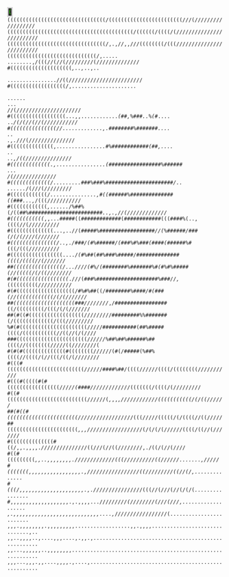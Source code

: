 <html><code><span class="ascii" style="color: #3F0; background: #282828;
display:inline-block;
white-space:pre;
letter-spacing:0;
line-height:1.4;
font-family:'Consolas','BitstreamVeraSansMono','CourierNew',Courier,monospace;
font-size:12px;

border-width:1px;
border-style:solid;
border-color:lightgray;
"><span>(</span><span>(</span><span>(</span><span>(</span><span>(</span><span>(</span><span>(</span><span>(</span><span>(</span><span>(</span><span>(</span><span>(</span><span>(</span><span>(</span><span>(</span><span>(</span><span>(</span><span>(</span><span>(</span><span>(</span><span>(</span><span>(</span><span>(</span><span>(</span><span>(</span><span>(</span><span>(</span><span>(</span><span>(</span><span>(</span><span>(</span><span>(</span><span>(</span><span>/</span><span>(</span><span>(</span><span>(</span><span>(</span><span>(</span><span>(</span><span>(</span><span>(</span><span>(</span><span>(</span><span>(</span><span>(</span><span>(</span><span>(</span><span>(</span><span>(</span><span>(</span><span>(</span><span>(</span><span>(</span><span>(</span><span>(</span><span>(</span><span>(</span><span>/</span><span>/</span><span>/</span><span>(</span><span>/</span><span>/</span><span>/</span><span>/</span><span>/</span><span>/</span><span>/</span><span>/</span><span>/</span><span>/</span><span>/</span><span>/</span><span>/</span><span>/</span><span>/</span><span>/</span><span>/</span><span>/</span>
<span>(</span><span>(</span><span>(</span><span>(</span><span>(</span><span>(</span><span>(</span><span>(</span><span>(</span><span>(</span><span>(</span><span>(</span><span>(</span><span>(</span><span>(</span><span>(</span><span>(</span><span>(</span><span>(</span><span>(</span><span>(</span><span>(</span><span>(</span><span>(</span><span>(</span><span>(</span><span>(</span><span>(</span><span>(</span><span>(</span><span>(</span><span>(</span><span>(</span><span>(</span><span>(</span><span>(</span><span>(</span><span>(</span><span>(</span><span>(</span><span>(</span><span>/</span><span>(</span><span>(</span><span>(</span><span>(</span><span>(</span><span>(</span><span>/</span><span>(</span><span>(</span><span>(</span><span>(</span><span>/</span><span>(</span><span>/</span><span>/</span><span>/</span><span>/</span><span>/</span><span>/</span><span>/</span><span>/</span><span>/</span><span>/</span><span>/</span><span>/</span><span>/</span><span>/</span><span>/</span><span>/</span><span>/</span><span>/</span><span>/</span><span>/</span><span>/</span><span>/</span><span>/</span><span>/</span><span>/</span>
<span>(</span><span>(</span><span>(</span><span>(</span><span>(</span><span>(</span><span>(</span><span>(</span><span>(</span><span>(</span><span>(</span><span>(</span><span>(</span><span>(</span><span>(</span><span>(</span><span>(</span><span>(</span><span>(</span><span>(</span><span>(</span><span>(</span><span>(</span><span>(</span><span>(</span><span>(</span><span>(</span><span>(</span><span>(</span><span>(</span><span>(</span><span>(</span><span>/</span><span>,</span><span>.</span><span>,</span><span>/</span><span>/</span><span>,</span><span>,</span><span>/</span><span>/</span><span>/</span><span>(</span><span>(</span><span>(</span><span>(</span><span>(</span><span>(</span><span>(</span><span>(</span><span>/</span><span>(</span><span>(</span><span>(</span><span>/</span><span>/</span><span>/</span><span>/</span><span>/</span><span>/</span><span>/</span><span>/</span><span>/</span><span>/</span><span>/</span><span>/</span><span>/</span><span>/</span><span>/</span><span>/</span><span>/</span><span>/</span><span>/</span><span>/</span><span>/</span><span>/</span><span>/</span><span>/</span><span>/</span>
<span>(</span><span>(</span><span>(</span><span>(</span><span>(</span><span>(</span><span>(</span><span>(</span><span>(</span><span>(</span><span>(</span><span>(</span><span>(</span><span>(</span><span>(</span><span>(</span><span>(</span><span>(</span><span>(</span><span>(</span><span>(</span><span>(</span><span>(</span><span>(</span><span>(</span><span>(</span><span>(</span><span>(</span><span>(</span><span>/</span><span>,</span><span>.</span><span>.</span><span>.</span><span>.</span><span>.</span><span> </span><span>.</span><span>.</span><span>.</span><span>.</span><span>.</span><span>.</span><span>.</span><span>.</span><span>,</span><span>/</span><span>(</span><span>(</span><span>(</span><span>/</span><span>/</span><span>(</span><span>/</span><span>/</span><span>(</span><span>/</span><span>/</span><span>/</span><span>/</span><span>/</span><span>/</span><span>/</span><span>/</span><span>/</span><span>(</span><span>/</span><span>/</span><span>/</span><span>/</span><span>/</span><span>/</span><span>/</span><span>/</span><span>/</span><span>/</span><span>/</span><span>/</span><span>/</span><span>/</span>
<span>#</span><span>(</span><span>(</span><span>(</span><span>(</span><span>(</span><span>(</span><span>(</span><span>(</span><span>(</span><span>(</span><span>(</span><span>(</span><span>(</span><span>(</span><span>(</span><span>(</span><span>(</span><span>(</span><span>(</span><span>(</span><span>*</span><span>,</span><span>.</span><span>.</span><span>,</span><span>*</span><span>.</span><span>.</span><span>,</span><span>.</span><span>.</span><span> </span><span> </span><span>.</span><span>.</span><span>.</span><span>.</span><span>.</span><span>.</span><span>.</span><span>.</span><span>.</span><span>.</span><span>.</span><span>.</span><span>.</span><span>.</span><span>.</span><span>.</span><span>*</span><span>*</span><span>/</span><span>/</span><span>(</span><span>(</span><span>/</span><span>/</span><span>/</span><span>/</span><span>/</span><span>/</span><span>/</span><span>/</span><span>/</span><span>/</span><span>/</span><span>/</span><span>/</span><span>/</span><span>/</span><span>/</span><span>/</span><span>/</span><span>/</span><span>/</span><span>/</span><span>/</span><span>/</span><span>/</span>
<span>#</span><span>(</span><span>(</span><span>(</span><span>(</span><span>(</span><span>(</span><span>(</span><span>(</span><span>(</span><span>(</span><span>(</span><span>(</span><span>(</span><span>(</span><span>(</span><span>(</span><span>(</span><span>(</span><span>/</span><span>,</span><span>.</span><span>.</span><span>.</span><span>.</span><span>.</span><span>.</span><span>.</span><span>.</span><span>.</span><span>.</span><span>.</span><span>.</span><span>.</span><span>.</span><span>.</span><span>.</span><span>.</span><span>.</span><span>.</span><span>.</span><span>.</span><span> </span><span> </span><span> </span><span>.</span><span>.</span><span>.</span><span>.</span><span>.</span><span>.</span><span> </span><span>.</span><span>.</span><span>.</span><span> </span><span>/</span><span>/</span><span>(</span><span>/</span><span>/</span><span>/</span><span>/</span><span>/</span><span>/</span><span>/</span><span>/</span><span>/</span><span>/</span><span>/</span><span>/</span><span>/</span><span>/</span><span>/</span><span>/</span><span>/</span><span>/</span><span>/</span><span>/</span><span>/</span>
<span>#</span><span>(</span><span>(</span><span>(</span><span>(</span><span>(</span><span>(</span><span>(</span><span>(</span><span>(</span><span>(</span><span>(</span><span>(</span><span>(</span><span>(</span><span>(</span><span>(</span><span>(</span><span>(</span><span>.</span><span>.</span><span>.</span><span>,</span><span>,</span><span>.</span><span>.</span><span>.</span><span>.</span><span>.</span><span>.</span><span>.</span><span>.</span><span>.</span><span>.</span><span>.</span><span>.</span><span>*</span><span>(</span><span>#</span><span>#</span><span>,</span><span>%</span><span>#</span><span>#</span><span>#</span><span>.</span><span>.</span><span>%</span><span>(</span><span>#</span><span>*</span><span>.</span><span>.</span><span>.</span><span>.</span><span> </span><span>.</span><span>.</span><span>*</span><span>/</span><span>(</span><span>/</span><span>(</span><span>/</span><span>/</span><span>(</span><span>/</span><span>/</span><span>(</span><span>/</span><span>/</span><span>/</span><span>/</span><span>/</span><span>/</span><span>/</span><span>/</span><span>/</span><span>/</span><span>/</span>
<span>#</span><span>(</span><span>(</span><span>(</span><span>(</span><span>(</span><span>(</span><span>(</span><span>(</span><span>(</span><span>(</span><span>(</span><span>(</span><span>(</span><span>(</span><span>(</span><span>/</span><span>/</span><span>.</span><span>.</span><span>.</span><span>.</span><span>.</span><span>.</span><span>.</span><span>.</span><span>.</span><span>.</span><span>.</span><span>.</span><span>.</span><span>,</span><span>.</span><span>#</span><span>#</span><span>#</span><span>#</span><span>#</span><span>#</span><span>#</span><span>#</span><span>%</span><span>#</span><span>#</span><span>#</span><span>#</span><span>#</span><span>#</span><span>#</span><span>.</span><span>.</span><span>.</span><span>.</span><span> </span><span>.</span><span>.</span><span> </span><span>.</span><span>,</span><span>.</span><span>*</span><span>/</span><span>/</span><span>/</span><span>(</span><span>/</span><span>/</span><span>/</span><span>/</span><span>/</span><span>/</span><span>/</span><span>/</span><span>/</span><span>/</span><span>/</span><span>/</span><span>/</span><span>/</span><span>/</span>
<span>#</span><span>(</span><span>(</span><span>(</span><span>(</span><span>(</span><span>(</span><span>(</span><span>(</span><span>(</span><span>(</span><span>(</span><span>(</span><span>(</span><span>(</span><span>,</span><span>.</span><span>*</span><span>.</span><span>.</span><span>.</span><span>.</span><span>.</span><span>.</span><span>.</span><span>.</span><span>.</span><span>.</span><span>.</span><span>.</span><span>.</span><span>.</span><span>.</span><span>#</span><span>%</span><span>#</span><span>#</span><span>#</span><span>#</span><span>#</span><span>#</span><span>#</span><span>#</span><span>#</span><span>#</span><span>#</span><span>#</span><span>(</span><span>#</span><span>#</span><span>,</span><span>.</span><span>.</span><span>.</span><span>.</span><span> </span><span>.</span><span>.</span><span> </span><span>.</span><span>.</span><span>,</span><span>/</span><span>(</span><span>(</span><span>/</span><span>/</span><span>/</span><span>/</span><span>/</span><span>/</span><span>/</span><span>/</span><span>/</span><span>/</span><span>/</span><span>/</span><span>/</span><span>/</span><span>/</span>
<span>#</span><span>(</span><span>(</span><span>(</span><span>(</span><span>(</span><span>(</span><span>(</span><span>(</span><span>(</span><span>(</span><span>(</span><span>(</span><span>(</span><span>.</span><span>,</span><span>.</span><span>.</span><span>.</span><span>.</span><span>.</span><span>.</span><span>.</span><span>.</span><span>.</span><span>.</span><span>.</span><span>.</span><span>.</span><span>.</span><span>.</span><span>.</span><span>(</span><span>#</span><span>#</span><span>#</span><span>#</span><span>#</span><span>#</span><span>#</span><span>#</span><span>#</span><span>#</span><span>#</span><span>#</span><span>#</span><span>#</span><span>#</span><span>#</span><span>#</span><span>%</span><span>#</span><span>#</span><span>#</span><span>#</span><span>#</span><span>#</span><span> </span><span>.</span><span>.</span><span>.</span><span> </span><span>*</span><span>*</span><span>/</span><span>(</span><span>/</span><span>/</span><span>/</span><span>/</span><span>/</span><span>/</span><span>/</span><span>/</span><span>/</span><span>/</span><span>/</span><span>/</span><span>/</span><span>/</span>
<span>#</span><span>(</span><span>(</span><span>(</span><span>(</span><span>(</span><span>(</span><span>(</span><span>(</span><span>(</span><span>(</span><span>(</span><span>(</span><span>(</span><span>/</span><span>.</span><span>.</span><span>.</span><span>.</span><span>.</span><span>.</span><span>.</span><span>.</span><span>.</span><span>#</span><span>#</span><span>#</span><span>%</span><span>#</span><span>#</span><span>#</span><span>%</span><span>#</span><span>#</span><span>#</span><span>#</span><span>#</span><span>#</span><span>#</span><span>#</span><span>#</span><span>#</span><span>#</span><span>#</span><span>#</span><span>#</span><span>#</span><span>#</span><span>#</span><span>#</span><span>#</span><span>#</span><span>#</span><span>#</span><span>/</span><span>.</span><span>.</span><span> </span><span>.</span><span>.</span><span>.</span><span>.</span><span>.</span><span>.</span><span>*</span><span>/</span><span>(</span><span>/</span><span>/</span><span>/</span><span>(</span><span>/</span><span>/</span><span>/</span><span>/</span><span>/</span><span>/</span><span>/</span><span>/</span><span>/</span>
<span>#</span><span>(</span><span>(</span><span>(</span><span>(</span><span>(</span><span>(</span><span>(</span><span>(</span><span>(</span><span>(</span><span>(</span><span>(</span><span>/</span><span>*</span><span>.</span><span>.</span><span>.</span><span>.</span><span>.</span><span>.</span><span>.</span><span>.</span><span>.</span><span>.</span><span>.</span><span>.</span><span>.</span><span>.</span><span>.</span><span>,</span><span>#</span><span>(</span><span>(</span><span>#</span><span>#</span><span>#</span><span>#</span><span>#</span><span>#</span><span>%</span><span>#</span><span>#</span><span>#</span><span>#</span><span>#</span><span>#</span><span>#</span><span>#</span><span>#</span><span>#</span><span>#</span><span>#</span><span>#</span><span>#</span><span>(</span><span>(</span><span>#</span><span>#</span><span>#</span><span>.</span><span>.</span><span>.</span><span>,</span><span>*</span><span>/</span><span>(</span><span>(</span><span>(</span><span>/</span><span>/</span><span>/</span><span>/</span><span>/</span><span>/</span><span>/</span><span>/</span><span>/</span><span>/</span><span>/</span>
<span>#</span><span>(</span><span>(</span><span>(</span><span>(</span><span>(</span><span>(</span><span>(</span><span>(</span><span>(</span><span>(</span><span>(</span><span>(</span><span>*</span><span>,</span><span>.</span><span>.</span><span>.</span><span>.</span><span>.</span><span>.</span><span>*</span><span>/</span><span>%</span><span>#</span><span>#</span><span>%</span><span>(</span><span>/</span><span>(</span><span>(</span><span>#</span><span>#</span><span>%</span><span>#</span><span>#</span><span>#</span><span>#</span><span>#</span><span>#</span><span>#</span><span>#</span><span>#</span><span>#</span><span>#</span><span>#</span><span>#</span><span>#</span><span>#</span><span>#</span><span>#</span><span>#</span><span>#</span><span>#</span><span>#</span><span>#</span><span>#</span><span>#</span><span>*</span><span>.</span><span>.</span><span>,</span><span>.</span><span>,</span><span>/</span><span>/</span><span>(</span><span>/</span><span>/</span><span>/</span><span>/</span><span>/</span><span>/</span><span>/</span><span>/</span><span>/</span><span>/</span><span>/</span><span>/</span><span>/</span>
<span>#</span><span>(</span><span>(</span><span>(</span><span>(</span><span>(</span><span>(</span><span>(</span><span>(</span><span>(</span><span>(</span><span>(</span><span>*</span><span>,</span><span>,</span><span>.</span><span>.</span><span>.</span><span>#</span><span>#</span><span>#</span><span>#</span><span>#</span><span>(</span><span>(</span><span>#</span><span>#</span><span>#</span><span>#</span><span>#</span><span>#</span><span>#</span><span>#</span><span>#</span><span>#</span><span>#</span><span>#</span><span>#</span><span>(</span><span>#</span><span>#</span><span>#</span><span>#</span><span>#</span><span>#</span><span>#</span><span>#</span><span>#</span><span>#</span><span>#</span><span>#</span><span>(</span><span>(</span><span>(</span><span>#</span><span>#</span><span>#</span><span>#</span><span>%</span><span>(</span><span>.</span><span>.</span><span>,</span><span>(</span><span>(</span><span>(</span><span>(</span><span>/</span><span>/</span><span>(</span><span>/</span><span>/</span><span>/</span><span>/</span><span>/</span><span>/</span><span>/</span><span>/</span><span>/</span><span>/</span>
<span>#</span><span>(</span><span>(</span><span>(</span><span>(</span><span>(</span><span>(</span><span>(</span><span>(</span><span>(</span><span>(</span><span>(</span><span>(</span><span>(</span><span>(</span><span>.</span><span>.</span><span>.</span><span>,</span><span>.</span><span>.</span><span>/</span><span>/</span><span>(</span><span>#</span><span>#</span><span>#</span><span>#</span><span>#</span><span>%</span><span>#</span><span>#</span><span>#</span><span>#</span><span>#</span><span>#</span><span>#</span><span>#</span><span>#</span><span>#</span><span>#</span><span>#</span><span>#</span><span>#</span><span>#</span><span>#</span><span>#</span><span>#</span><span>*</span><span>/</span><span>/</span><span>(</span><span>%</span><span>#</span><span>#</span><span>#</span><span>#</span><span>#</span><span>#</span><span>/</span><span>#</span><span>#</span><span>#</span><span>(</span><span>/</span><span>(</span><span>/</span><span>(</span><span>/</span><span>/</span><span>/</span><span>/</span><span>(</span><span>/</span><span>/</span><span>/</span><span>/</span><span>/</span><span>/</span><span>/</span>
<span>#</span><span>(</span><span>(</span><span>(</span><span>(</span><span>(</span><span>(</span><span>(</span><span>(</span><span>(</span><span>(</span><span>(</span><span>(</span><span>(</span><span>(</span><span>(</span><span>/</span><span>.</span><span>.</span><span>,</span><span>.</span><span>/</span><span>#</span><span>#</span><span>#</span><span>/</span><span>(</span><span>#</span><span>%</span><span>#</span><span>#</span><span>#</span><span>#</span><span>#</span><span>#</span><span>/</span><span>(</span><span>#</span><span>#</span><span>#</span><span>%</span><span>#</span><span>%</span><span>#</span><span>#</span><span>#</span><span>(</span><span>*</span><span>*</span><span>#</span><span>#</span><span>#</span><span>#</span><span>(</span><span>#</span><span>#</span><span>#</span><span>#</span><span>#</span><span>#</span><span>%</span><span>#</span><span>*</span><span>(</span><span>(</span><span>(</span><span>/</span><span>(</span><span>(</span><span>(</span><span>/</span><span>/</span><span>/</span><span>/</span><span>/</span><span>/</span><span>/</span><span>/</span><span>/</span><span>/</span>
<span>#</span><span>(</span><span>(</span><span>(</span><span>(</span><span>(</span><span>(</span><span>(</span><span>(</span><span>(</span><span>(</span><span>(</span><span>(</span><span>(</span><span>(</span><span>(</span><span>(</span><span>(</span><span>.</span><span>.</span><span>.</span><span>.</span><span>/</span><span>*</span><span>*</span><span>*</span><span>(</span><span>#</span><span>%</span><span>#</span><span>#</span><span>*</span><span>(</span><span>#</span><span>#</span><span>%</span><span>#</span><span>#</span><span>#</span><span>%</span><span>#</span><span>#</span><span>#</span><span>#</span><span>#</span><span>/</span><span>#</span><span>#</span><span>#</span><span>#</span><span>#</span><span>#</span><span>#</span><span>#</span><span>#</span><span>#</span><span>#</span><span>#</span><span>#</span><span>#</span><span>*</span><span>(</span><span>(</span><span>(</span><span>(</span><span>/</span><span>(</span><span>(</span><span>(</span><span>(</span><span>/</span><span>/</span><span>(</span><span>/</span><span>/</span><span>/</span><span>/</span><span>/</span><span>/</span><span>/</span>
<span>#</span><span>#</span><span>(</span><span>(</span><span>(</span><span>(</span><span>(</span><span>(</span><span>(</span><span>(</span><span>(</span><span>(</span><span>(</span><span>(</span><span>(</span><span>(</span><span>(</span><span>(</span><span>/</span><span>.</span><span>.</span><span>.</span><span>/</span><span>/</span><span>/</span><span>/</span><span>(</span><span>#</span><span>%</span><span>/</span><span>(</span><span>#</span><span>#</span><span>#</span><span>#</span><span>#</span><span>#</span><span>#</span><span>#</span><span>%</span><span>#</span><span>#</span><span>#</span><span>#</span><span>#</span><span>#</span><span>#</span><span>%</span><span>#</span><span>(</span><span>#</span><span>%</span><span>#</span><span>%</span><span>#</span><span>#</span><span>#</span><span>#</span><span>#</span><span>(</span><span>/</span><span>/</span><span>(</span><span>(</span><span>(</span><span>(</span><span>(</span><span>/</span><span>(</span><span>/</span><span>(</span><span>(</span><span>/</span><span>/</span><span>/</span><span>/</span><span>/</span><span>/</span><span>/</span><span>/</span>
<span>#</span><span>(</span><span>#</span><span>(</span><span>(</span><span>(</span><span>(</span><span>(</span><span>(</span><span>(</span><span>(</span><span>(</span><span>(</span><span>(</span><span>(</span><span>(</span><span>(</span><span>(</span><span>(</span><span>(</span><span>*</span><span>.</span><span>/</span><span>/</span><span>/</span><span>(</span><span>#</span><span>#</span><span>#</span><span>%</span><span>#</span><span>#</span><span>#</span><span>#</span><span>#</span><span>#</span><span>#</span><span>#</span><span>#</span><span>#</span><span>#</span><span>#</span><span>#</span><span>#</span><span>#</span><span>#</span><span>#</span><span>#</span><span>#</span><span>#</span><span>%</span><span>#</span><span>#</span><span>#</span><span>/</span><span>/</span><span>*</span><span>,</span><span>*</span><span>(</span><span>(</span><span>(</span><span>(</span><span>(</span><span>(</span><span>(</span><span>(</span><span>(</span><span>(</span><span>/</span><span>/</span><span>/</span><span>/</span><span>/</span><span>/</span><span>/</span><span>/</span><span>/</span><span>/</span><span>/</span>
<span>#</span><span>(</span><span>#</span><span>(</span><span>(</span><span>(</span><span>(</span><span>(</span><span>(</span><span>(</span><span>(</span><span>(</span><span>(</span><span>(</span><span>(</span><span>(</span><span>(</span><span>(</span><span>(</span><span>(</span><span>(</span><span>(</span><span>/</span><span>#</span><span>%</span><span>#</span><span>%</span><span>#</span><span>#</span><span>(</span><span>(</span><span>/</span><span>*</span><span>*</span><span>*</span><span>#</span><span>#</span><span>#</span><span>#</span><span>#</span><span>#</span><span>#</span><span>#</span><span>%</span><span>#</span><span>#</span><span>#</span><span>#</span><span>/</span><span>#</span><span>(</span><span>#</span><span>#</span><span>#</span><span>(</span><span>/</span><span>/</span><span>(</span><span>(</span><span>(</span><span>(</span><span>(</span><span>(</span><span>(</span><span>(</span><span>(</span><span>(</span><span>(</span><span>(</span><span>/</span><span>(</span><span>/</span><span>(</span><span>/</span><span>/</span><span>/</span><span>/</span><span>/</span><span>/</span><span>/</span>
<span>#</span><span>#</span><span>(</span><span>(</span><span>(</span><span>(</span><span>(</span><span>(</span><span>(</span><span>(</span><span>(</span><span>(</span><span>(</span><span>(</span><span>(</span><span>(</span><span>(</span><span>(</span><span>(</span><span>(</span><span>(</span><span>(</span><span>#</span><span>#</span><span>#</span><span>/</span><span>/</span><span>/</span><span>/</span><span>/</span><span>/</span><span>/</span><span>/</span><span>*</span><span>,</span><span>/</span><span>#</span><span>#</span><span>#</span><span>#</span><span>#</span><span>#</span><span>#</span><span>#</span><span>#</span><span>#</span><span>#</span><span>#</span><span>#</span><span>#</span><span>#</span><span>#</span><span>#</span><span>(</span><span>(</span><span>/</span><span>(</span><span>(</span><span>(</span><span>(</span><span>(</span><span>(</span><span>(</span><span>(</span><span>(</span><span>/</span><span>(</span><span>(</span><span>(</span><span>/</span><span>(</span><span>/</span><span>(</span><span>/</span><span>/</span><span>/</span><span>/</span><span>/</span><span>/</span><span>/</span>
<span>#</span><span>#</span><span>(</span><span>#</span><span>(</span><span>(</span><span>#</span><span>(</span><span>(</span><span>(</span><span>(</span><span>(</span><span>(</span><span>(</span><span>(</span><span>(</span><span>(</span><span>(</span><span>(</span><span>(</span><span>(</span><span>(</span><span>(</span><span>(</span><span>(</span><span>/</span><span>/</span><span>/</span><span>/</span><span>/</span><span>/</span><span>/</span><span>/</span><span>/</span><span>#</span><span>#</span><span>#</span><span>#</span><span>#</span><span>#</span><span>#</span><span>#</span><span>#</span><span>%</span><span>%</span><span>#</span><span>#</span><span>#</span><span>#</span><span>#</span><span>#</span><span>#</span><span>(</span><span>/</span><span>(</span><span>(</span><span>(</span><span>(</span><span>(</span><span>(</span><span>(</span><span>(</span><span>(</span><span>(</span><span>(</span><span>(</span><span>(</span><span>/</span><span>(</span><span>(</span><span>(</span><span>/</span><span>/</span><span>/</span><span>/</span><span>/</span><span>/</span><span>/</span><span>/</span><span>/</span>
<span>%</span><span>#</span><span>(</span><span>#</span><span>(</span><span>(</span><span>(</span><span>(</span><span>(</span><span>(</span><span>(</span><span>(</span><span>(</span><span>(</span><span>(</span><span>(</span><span>(</span><span>(</span><span>(</span><span>(</span><span>(</span><span>(</span><span>(</span><span>(</span><span>(</span><span>(</span><span>/</span><span>/</span><span>/</span><span>/</span><span>/</span><span>#</span><span>#</span><span>#</span><span>#</span><span>#</span><span>#</span><span>#</span><span>#</span><span>#</span><span>#</span><span>#</span><span>(</span><span>#</span><span>#</span><span>%</span><span>#</span><span>#</span><span>#</span><span>#</span><span>#</span><span>(</span><span>(</span><span>(</span><span>(</span><span>/</span><span>(</span><span>(</span><span>(</span><span>(</span><span>(</span><span>(</span><span>(</span><span>(</span><span>(</span><span>(</span><span>(</span><span>/</span><span>/</span><span>(</span><span>(</span><span>/</span><span>/</span><span>(</span><span>/</span><span>(</span><span>/</span><span>/</span><span>/</span><span>/</span>
<span>#</span><span>#</span><span>#</span><span>(</span><span>(</span><span>(</span><span>(</span><span>(</span><span>(</span><span>(</span><span>(</span><span>(</span><span>(</span><span>(</span><span>(</span><span>(</span><span>(</span><span>(</span><span>(</span><span>(</span><span>(</span><span>(</span><span>(</span><span>(</span><span>(</span><span>(</span><span>/</span><span>/</span><span>*</span><span>/</span><span>/</span><span>/</span><span>/</span><span>*</span><span>%</span><span>#</span><span>#</span><span>%</span><span>#</span><span>#</span><span>%</span><span>#</span><span>#</span><span>#</span><span>#</span><span>#</span><span>#</span><span>%</span><span>#</span><span>#</span><span>(</span><span>(</span><span>(</span><span>(</span><span>/</span><span>/</span><span>(</span><span>(</span><span>(</span><span>(</span><span>(</span><span>(</span><span>(</span><span>(</span><span>/</span><span>/</span><span>/</span><span>/</span><span>/</span><span>(</span><span>(</span><span>/</span><span>/</span><span>/</span><span>/</span><span>/</span><span>/</span><span>/</span><span>/</span><span>(</span>
<span>#</span><span>(</span><span>#</span><span>(</span><span>#</span><span>(</span><span>(</span><span>(</span><span>(</span><span>(</span><span>(</span><span>(</span><span>(</span><span>(</span><span>(</span><span>(</span><span>(</span><span>(</span><span>(</span><span>#</span><span>(</span><span>(</span><span>(</span><span>(</span><span>(</span><span>(</span><span>(</span><span>(</span><span>/</span><span>/</span><span>/</span><span>/</span><span>/</span><span>/</span><span>(</span><span>#</span><span>(</span><span>/</span><span>#</span><span>#</span><span>#</span><span>#</span><span>#</span><span>(</span><span>%</span><span>#</span><span>#</span><span>%</span><span>(</span><span>(</span><span>(</span><span>(</span><span>*</span><span>*</span><span>/</span><span>/</span><span>(</span><span>(</span><span>(</span><span>(</span><span>/</span><span>(</span><span>/</span><span>/</span><span>(</span><span>(</span><span>(</span><span>/</span><span>(</span><span>(</span><span>/</span><span>(</span><span>/</span><span>/</span><span>/</span><span>/</span><span>/</span><span>/</span><span>/</span><span>/</span>
<span>#</span><span>(</span><span>(</span><span>(</span><span>#</span><span>(</span><span>(</span><span>(</span><span>(</span><span>(</span><span>(</span><span>(</span><span>(</span><span>(</span><span>(</span><span>(</span><span>(</span><span>(</span><span>(</span><span>(</span><span>(</span><span>(</span><span>(</span><span>(</span><span>(</span><span>(</span><span>(</span><span>(</span><span>(</span><span>(</span><span>/</span><span>/</span><span>/</span><span>/</span><span>/</span><span>/</span><span>#</span><span>#</span><span>#</span><span>#</span><span>%</span><span>#</span><span>#</span><span>/</span><span>(</span><span>(</span><span>(</span><span>(</span><span>/</span><span>/</span><span>*</span><span>*</span><span>/</span><span>/</span><span>/</span><span>/</span><span>(</span><span>(</span><span>(</span><span>(</span><span>/</span><span>(</span><span>(</span><span>(</span><span>(</span><span>(</span><span>(</span><span>(</span><span>(</span><span>/</span><span>/</span><span>/</span><span>/</span><span>/</span><span>/</span><span>/</span><span>/</span><span>/</span><span>/</span><span>/</span>
<span>#</span><span>(</span><span>(</span><span>(</span><span>#</span><span>(</span><span>(</span><span>(</span><span>(</span><span>(</span><span>#</span><span>(</span><span>#</span><span>(</span><span>(</span><span>(</span><span>(</span><span>(</span><span>(</span><span>(</span><span>(</span><span>(</span><span>(</span><span>(</span><span>(</span><span>(</span><span>(</span><span>(</span><span>(</span><span>(</span><span>/</span><span>/</span><span>/</span><span>*</span><span>/</span><span>/</span><span>(</span><span>#</span><span>#</span><span>#</span><span>#</span><span>/</span><span>/</span><span>/</span><span>/</span><span>/</span><span>/</span><span>*</span><span>*</span><span>*</span><span>/</span><span>/</span><span>/</span><span>/</span><span>/</span><span>/</span><span>/</span><span>(</span><span>(</span><span>(</span><span>(</span><span>(</span><span>(</span><span>(</span><span>/</span><span>(</span><span>(</span><span>(</span><span>(</span><span>/</span><span>(</span><span>/</span><span>/</span><span>/</span><span>/</span><span>/</span><span>/</span><span>/</span><span>/</span><span>/</span>
<span>#</span><span>(</span><span>(</span><span>#</span><span>(</span><span>(</span><span>(</span><span>(</span><span>(</span><span>(</span><span>(</span><span>(</span><span>(</span><span>(</span><span>(</span><span>(</span><span>(</span><span>(</span><span>(</span><span>(</span><span>(</span><span>(</span><span>(</span><span>(</span><span>(</span><span>(</span><span>(</span><span>(</span><span>(</span><span>(</span><span>/</span><span>/</span><span>/</span><span>/</span><span>/</span><span>/</span><span>(</span><span>*</span><span>,</span><span>*</span><span>,</span><span>,</span><span>*</span><span>,</span><span>*</span><span>*</span><span>/</span><span>/</span><span>/</span><span>/</span><span>/</span><span>/</span><span>/</span><span>/</span><span>/</span><span>/</span><span>/</span><span>/</span><span>(</span><span>(</span><span>(</span><span>(</span><span>(</span><span>(</span><span>(</span><span>(</span><span>(</span><span>(</span><span>(</span><span>/</span><span>(</span><span>/</span><span>(</span><span>(</span><span>/</span><span>/</span><span>/</span><span>/</span><span>/</span><span>/</span>
<span>#</span><span>#</span><span>(</span><span>#</span><span>(</span><span>(</span><span>#</span><span>(</span><span>(</span><span>(</span><span>(</span><span>(</span><span>(</span><span>(</span><span>(</span><span>(</span><span>(</span><span>(</span><span>(</span><span>(</span><span>(</span><span>(</span><span>(</span><span>(</span><span>(</span><span>(</span><span>(</span><span>(</span><span>(</span><span>(</span><span>/</span><span>/</span><span>/</span><span>/</span><span>/</span><span>/</span><span>*</span><span>/</span><span>*</span><span>*</span><span>/</span><span>/</span><span>/</span><span>/</span><span>/</span><span>/</span><span>/</span><span>/</span><span>/</span><span>/</span><span>/</span><span>(</span><span>(</span><span>(</span><span>/</span><span>/</span><span>/</span><span>/</span><span>/</span><span>(</span><span>(</span><span>(</span><span>(</span><span>(</span><span>/</span><span>(</span><span>/</span><span>(</span><span>(</span><span>(</span><span>(</span><span>/</span><span>/</span><span>(</span><span>(</span><span>/</span><span>/</span><span>/</span><span>/</span><span>/</span>
<span>#</span><span>#</span><span>(</span><span>(</span><span>(</span><span>(</span><span>(</span><span>(</span><span>(</span><span>(</span><span>(</span><span>(</span><span>(</span><span>(</span><span>(</span><span>(</span><span>(</span><span>(</span><span>(</span><span>(</span><span>(</span><span>(</span><span>(</span><span>(</span><span>(</span><span>*</span><span>,</span><span>,</span><span>,</span><span>/</span><span>/</span><span>/</span><span>/</span><span>/</span><span>*</span><span>/</span><span>/</span><span>*</span><span>*</span><span>/</span><span>/</span><span>/</span><span>/</span><span>/</span><span>/</span><span>/</span><span>/</span><span>/</span><span>/</span><span>/</span><span>(</span><span>/</span><span>(</span><span>/</span><span>(</span><span>/</span><span>(</span><span>/</span><span>/</span><span>/</span><span>/</span><span>/</span><span>/</span><span>(</span><span>(</span><span>(</span><span>(</span><span>/</span><span>(</span><span>(</span><span>/</span><span>/</span><span>(</span><span>/</span><span>/</span><span>/</span><span>/</span><span>/</span><span>/</span><span>/</span>
<span>#</span><span>(</span><span>(</span><span>(</span><span>(</span><span>(</span><span>(</span><span>(</span><span>(</span><span>(</span><span>(</span><span>(</span><span>(</span><span>(</span><span>(</span><span>#</span><span>(</span><span>(</span><span>/</span><span>,</span><span>,</span><span>.</span><span>,</span><span>,</span><span>,</span><span>,</span><span>.</span><span>*</span><span>/</span><span>*</span><span>/</span><span>/</span><span>/</span><span>/</span><span>/</span><span>/</span><span>/</span><span>/</span><span>/</span><span>/</span><span>*</span><span>*</span><span>*</span><span>*</span><span>/</span><span>/</span><span>/</span><span>/</span><span>(</span><span>(</span><span>/</span><span>/</span><span>/</span><span>(</span><span>/</span><span>/</span><span>(</span><span>(</span><span>/</span><span>/</span><span>/</span><span>/</span><span>/</span><span>/</span><span>/</span><span>/</span><span>,</span><span>.</span><span>/</span><span>(</span><span>(</span><span>/</span><span>(</span><span>/</span><span>/</span><span>(</span><span>/</span><span>/</span><span>/</span><span>/</span>
<span>#</span><span>(</span><span>(</span><span>#</span><span>(</span><span>(</span><span>(</span><span>(</span><span>(</span><span>(</span><span>(</span><span>(</span><span>(</span><span>*</span><span>,</span><span>,</span><span>.</span><span>.</span><span>,</span><span>,</span><span>,</span><span>,</span><span>,</span><span>,</span><span>,</span><span>,</span><span>.</span><span>*</span><span>*</span><span>*</span><span>*</span><span>*</span><span>*</span><span>/</span><span>/</span><span>/</span><span>/</span><span>/</span><span>/</span><span>/</span><span>/</span><span>/</span><span>/</span><span>/</span><span>/</span><span>/</span><span>(</span><span>(</span><span>(</span><span>/</span><span>/</span><span>/</span><span>/</span><span>/</span><span>/</span><span>/</span><span>/</span><span>/</span><span>/</span><span>(</span><span>(</span><span>/</span><span>/</span><span>/</span><span>/</span><span>/</span><span>/</span><span>.</span><span>.</span><span>.</span><span>.</span><span>.</span><span>.</span><span>.</span><span>,</span><span>/</span><span>/</span><span>/</span><span>/</span><span>/</span>
<span>#</span><span>(</span><span>(</span><span>(</span><span>(</span><span>(</span><span>(</span><span>(</span><span>,</span><span>,</span><span>,</span><span>,</span><span>,</span><span>,</span><span>,</span><span>,</span><span>,</span><span>,</span><span>,</span><span>,</span><span>,</span><span>,</span><span>,</span><span>,</span><span>,</span><span>.</span><span>,</span><span>*</span><span>*</span><span>/</span><span>/</span><span>/</span><span>*</span><span>*</span><span>/</span><span>/</span><span>/</span><span>/</span><span>/</span><span>/</span><span>/</span><span>/</span><span>/</span><span>/</span><span>/</span><span>/</span><span>/</span><span>/</span><span>(</span><span>(</span><span>/</span><span>/</span><span>/</span><span>/</span><span>/</span><span>/</span><span>/</span><span>/</span><span>/</span><span>(</span><span>(</span><span>/</span><span>/</span><span>(</span><span>/</span><span>,</span><span>.</span><span>.</span><span>.</span><span>.</span><span>.</span><span>.</span><span>.</span><span>.</span><span>.</span><span>.</span><span>.</span><span>.</span><span>.</span><span>.</span>
<span>#</span><span>(</span><span>(</span><span>(</span><span>/</span><span>,</span><span>,</span><span>,</span><span>,</span><span>,</span><span>,</span><span>,</span><span>,</span><span>,</span><span>,</span><span>,</span><span>,</span><span>,</span><span>,</span><span>,</span><span>,</span><span>,</span><span>,</span><span>,</span><span>,</span><span>,</span><span>.</span><span>,</span><span>.</span><span>/</span><span>/</span><span>/</span><span>/</span><span>/</span><span>*</span><span>/</span><span>/</span><span>/</span><span>/</span><span>/</span><span>/</span><span>/</span><span>/</span><span>/</span><span>/</span><span>/</span><span>(</span><span>(</span><span>(</span><span>/</span><span>/</span><span>(</span><span>/</span><span>/</span><span>/</span><span>(</span><span>/</span><span>/</span><span>(</span><span>/</span><span>(</span><span>/</span><span>(</span><span>*</span><span>.</span><span>.</span><span>.</span><span>.</span><span>.</span><span>.</span><span>.</span><span>.</span><span>.</span><span>.</span><span>.</span><span>.</span><span>.</span><span>.</span><span>.</span><span>.</span>
<span>#</span><span>*</span><span>,</span><span>,</span><span>,</span><span>,</span><span>,</span><span>,</span><span>,</span><span>,</span><span>,</span><span>,</span><span>,</span><span>,</span><span>,</span><span>,</span><span>,</span><span>,</span><span>,</span><span>,</span><span>,</span><span>.</span><span>,</span><span>.</span><span>,</span><span>,</span><span>,</span><span>,</span><span>.</span><span>.</span><span>.</span><span>/</span><span>/</span><span>/</span><span>*</span><span>*</span><span>*</span><span>/</span><span>/</span><span>/</span><span>/</span><span>/</span><span>/</span><span>(</span><span>/</span><span>/</span><span>/</span><span>/</span><span>/</span><span>/</span><span>/</span><span>/</span><span>(</span><span>/</span><span>/</span><span>/</span><span>(</span><span>/</span><span>/</span><span>/</span><span>,</span><span>.</span><span>.</span><span>.</span><span>.</span><span>.</span><span>.</span><span>.</span><span>.</span><span>.</span><span>.</span><span>.</span><span>.</span><span>.</span><span>.</span><span>.</span><span>.</span><span>.</span><span>.</span><span>.</span>
<span>,</span><span>.</span><span>,</span><span>,</span><span>,</span><span>,</span><span>,</span><span>,</span><span>,</span><span>,</span><span>,</span><span>,</span><span>,</span><span>,</span><span>,</span><span>,</span><span>,</span><span>,</span><span>,</span><span>,</span><span>,</span><span>,</span><span>,</span><span>,</span><span>,</span><span>,</span><span>,</span><span>,</span><span>,</span><span>,</span><span>.</span><span>.</span><span>.</span><span>.</span><span>,</span><span>*</span><span>/</span><span>*</span><span>/</span><span>/</span><span>/</span><span>/</span><span>/</span><span>/</span><span>/</span><span>/</span><span>/</span><span>*</span><span>/</span><span>/</span><span>/</span><span>/</span><span>/</span><span>/</span><span>/</span><span>(</span><span>.</span><span>.</span><span>.</span><span>.</span><span>.</span><span>.</span><span>.</span><span>.</span><span>.</span><span>.</span><span>.</span><span>.</span><span>.</span><span>.</span><span>.</span><span>.</span><span>.</span><span>.</span><span>.</span><span>.</span><span>.</span><span>.</span><span>.</span><span>.</span>
<span>,</span><span>,</span><span>,</span><span>.</span><span>,</span><span>,</span><span>,</span><span>,</span><span>,</span><span>,</span><span>,</span><span>,</span><span>.</span><span>,</span><span>,</span><span>,</span><span>,</span><span>,</span><span>,</span><span>,</span><span>,</span><span>,</span><span>.</span><span>.</span><span>.</span><span>.</span><span>.</span><span>.</span><span>.</span><span>.</span><span>.</span><span>.</span><span>.</span><span>.</span><span>.</span><span>.</span><span>.</span><span>.</span><span>.</span><span>.</span><span>,</span><span>,</span><span>.</span><span>,</span><span>,</span><span>,</span><span>,</span><span>.</span><span>.</span><span>.</span><span>.</span><span>.</span><span>.</span><span>.</span><span>.</span><span>.</span><span>.</span><span>.</span><span>.</span><span>.</span><span>.</span><span>.</span><span>.</span><span>.</span><span>.</span><span>.</span><span>.</span><span>.</span><span>.</span><span>.</span><span>.</span><span>.</span><span>.</span><span>.</span><span>.</span><span>.</span><span>.</span><span>,</span><span>.</span><span>.</span>
<span>,</span><span>,</span><span>.</span><span>.</span><span>,</span><span>,</span><span>,</span><span>,</span><span>.</span><span>.</span><span>,</span><span>.</span><span>.</span><span>.</span><span>.</span><span>,</span><span>,</span><span>,</span><span>.</span><span>.</span><span>.</span><span>.</span><span>,</span><span>.</span><span>,</span><span>,</span><span>.</span><span>,</span><span>.</span><span>.</span><span>.</span><span>.</span><span>.</span><span>.</span><span>.</span><span>.</span><span>.</span><span>.</span><span>.</span><span>.</span><span>.</span><span>.</span><span>.</span><span>.</span><span>.</span><span>.</span><span>.</span><span>.</span><span>.</span><span>.</span><span>.</span><span>.</span><span>.</span><span>.</span><span>.</span><span>.</span><span>.</span><span>.</span><span>.</span><span>.</span><span>.</span><span>.</span><span>.</span><span>.</span><span>.</span><span>.</span><span>.</span><span>.</span><span>.</span><span>.</span><span>.</span><span>.</span><span>.</span><span>.</span><span>.</span><span>.</span><span>.</span><span>.</span><span>.</span><span>.</span>
<span>,</span><span>,</span><span>.</span><span>.</span><span>.</span><span>,</span><span>,</span><span>,</span><span>,</span><span>,</span><span>,</span><span>.</span><span>.</span><span>,</span><span>,</span><span>,</span><span>,</span><span>,</span><span>,</span><span>,</span><span>,</span><span>.</span><span>.</span><span>.</span><span>.</span><span>.</span><span>.</span><span>.</span><span>.</span><span>.</span><span>.</span><span>.</span><span>.</span><span>.</span><span>.</span><span>.</span><span>.</span><span>.</span><span>.</span><span>.</span><span>.</span><span>.</span><span>.</span><span>.</span><span>.</span><span>.</span><span>.</span><span>.</span><span>.</span><span>.</span><span>.</span><span>.</span><span>.</span><span>.</span><span>.</span><span>.</span><span>.</span><span>.</span><span>.</span><span>.</span><span>.</span><span>.</span><span>.</span><span>.</span><span>.</span><span>.</span><span>.</span><span>.</span><span>.</span><span>.</span><span>.</span><span>.</span><span>.</span><span>.</span><span>.</span><span>.</span><span>.</span><span>.</span><span>.</span><span>.</span>
<span>,</span><span>,</span><span>,</span><span>.</span><span>.</span><span>.</span><span>,</span><span>,</span><span>,</span><span>.</span><span>,</span><span>,</span><span>.</span><span>.</span><span>.</span><span>.</span><span>,</span><span>,</span><span>,</span><span>,</span><span>.</span><span>,</span><span>.</span><span>.</span><span>.</span><span>.</span><span>,</span><span>.</span><span>.</span><span>.</span><span>.</span><span>.</span><span>.</span><span>.</span><span>.</span><span>.</span><span>.</span><span>.</span><span>.</span><span>.</span><span>.</span><span>.</span><span>.</span><span>.</span><span>.</span><span>.</span><span>.</span><span>.</span><span>.</span><span>.</span><span>.</span><span>.</span><span>.</span><span>.</span><span>.</span><span>.</span><span>.</span><span>.</span><span>.</span><span>.</span><span>.</span><span>.</span><span>.</span><span>.</span><span>.</span><span>.</span><span>.</span><span>.</span><span>.</span><span>.</span><span>.</span><span>.</span><span>.</span><span>.</span><span>.</span><span>.</span><span>.</span><span>.</span><span>.</span><span>.</span>
</span></code></html>
